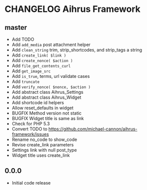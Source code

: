 # CHANGELOG Aihrus Framework

## master
* Add TODO
* Add `add_media` post attachment helper
* Add `clean_string` trim, strip_shortcodes, and strip_tags a string
* Add `create_link( $link )`
* Add `create_nonce( $action )`
* Add `file_get_contents_curl`
* Add `get_image_src` 
* Add `is_true`, terms, url validate cases
* Add `truncate` 
* Add `verify_nonce( $nonce, $action )`
* Add abstract class Aihrus_Settings
* Add abstract class Aihrus_Widget
* Add shortcode id helpers
* Allow reset_defaults in widget
* BUGFIX Method version not static
* BUGFIX Widget title is same as link
* Check for PHP 5.3
* Convert TODO to https://github.com/michael-cannon/aihrus-framework/issues
* Rename no_code to show_code
* Revise create_link parameters
* Settings link with null post_type
* Widget title uses create_link

## 0.0.0
* Initial code release 